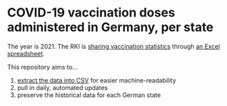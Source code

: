 # COVID-19 vaccination doses administered in Germany, per state

The year is 2021. The RKI is [sharing vaccination statistics](https://www.rki.de/DE/Content/InfAZ/N/Neuartiges_Coronavirus/Daten/Impfquoten-Tab.html) through [an Excel spreadsheet](https://www.rki.de/DE/Content/InfAZ/N/Neuartiges_Coronavirus/Daten/Impfquotenmonitoring.xlsx?__blob=publicationFile).

This repository aims to…

1. [extract the data into CSV](https://github.com/mathiasbynens/covid-19-vaccinations-germany/blob/main/data/data.csv) for easier machine-readability
1. pull in daily, automated updates
1. preserve the historical data for each German state
